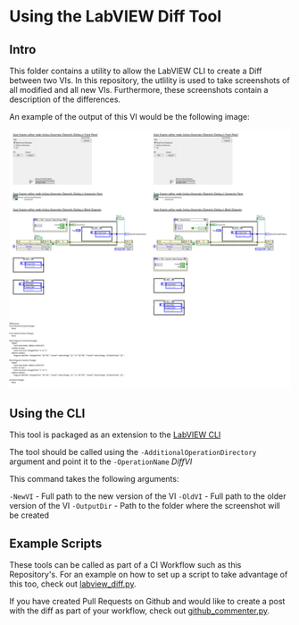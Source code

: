 # Using the LabVIEW Diff Tool

## Intro

This folder contains a utility to allow the LabVIEW CLI to create a Diff between two VIs. In this repository, the utlility is used to take screenshots of all modified and all new VIs. Furthermore, these screenshots contain a description of the differences.

An example of the output of this VI would be the following image:

![ Diff in the DCAF Scan Engine module](https://raw.githubusercontent.com/DCAF-Builder/diff-pics/master/LabVIEW-DCAF/Scan-Engine-Module/PR-53/2018-07-12/10%3A27%3A41/Scan%20Engine%20editor%20node.lvclass--Generate%20Channels%20Dialog.vi.png)

## Using the CLI

This tool is packaged as an extension to the [LabVIEW CLI](http://www.ni.com/download/labview-command-line-interface-18.0/7545/en/)

The tool should be called using the `-AdditionalOperationDirectory` argument and point it to the  `-OperationName` *DiffVI*

This command takes the following arguments:

`-NewVI` - Full path to the new version of the VI
`-OldVI` - Full path to the older version of the VI
`-OutputDir` - Path to the folder where the screenshot will be created

## Example Scripts

These tools can be called as part of a CI Workflow such as this Repository's. For an example on how to set up a script to take advantage of this too, check out [labview_diff.py](https://github.com/ni/niveristand-custom-device-build-tools/blob/master/resources/labview_diff.py).

If you have created Pull Requests on Github and would like to create a post with the diff as part of your workflow, check out [github_commenter.py](https://github.com/ni/niveristand-custom-device-build-tools/blob/master/resources/github_commenter.py).
